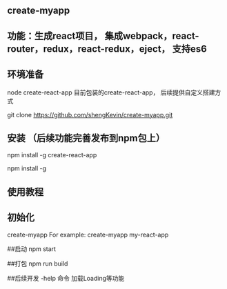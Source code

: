 ## create-myapp

## 功能：生成react项目， 集成webpack，react-router，redux，react-redux，eject， 支持es6

## 环境准备
node
create-react-app 目前包装的create-react-app， 后续提供自定义搭建方式

git clone https://github.com/shengKevin/create-myapp.git

## 安装 （后续功能完善发布到npm包上）
npm install -g create-react-app

npm install -g


## 使用教程

## 初始化

create-myapp <project-directory>
For example: create-myapp my-react-app

##启动
npm start

##打包
npm run build

##后续开发 -help 命令 加载Loading等功能





